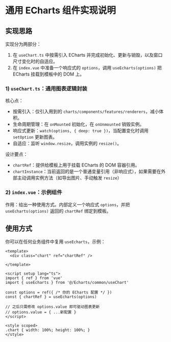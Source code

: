 # 通用 ECharts 组件实现说明

## 实现思路

实现分为两部分：

1) 在 `useChart.ts` 中按需引入 ECharts 并完成初始化、更新与销毁，以及窗口尺寸变化时的自适应。
2) 在 `index.vue` 中准备一个响应式的 `options`，调用 `useEcharts(options)` 把 ECharts 挂载到模板中的 DOM 上。

### 1) `useChart.ts`：通用图表逻辑封装

核心点：
- 按需引入：仅引入用到的 `charts/components/features/renderers`，减小体积。
- 生命周期管理：在 `onMounted` 初始化，在 `onUnmounted` 销毁实例。
- 响应式更新：`watch(options, { deep: true })`，当配置变化时调用 `setOption` 更新图表。
- 自适应：监听 `window.resize`，调用实例的 `resize()`。

设计要点：
- `chartRef`：提供给模板上用于挂载 ECharts 的 DOM 容器引用。
- `chartInstance`：当前返回的是一个普通变量引用（非响应式），如果需要在外部主动调用实例方法（如导出图片、手动触发 `resize`）

### 2) `index.vue`：示例组件

作用：给出一种使用方式。内部定义一个响应式 `options`，并把 `useEcharts(options)` 返回的 `chartRef` 绑定到模板。

## 使用方式

你可以在任何业务组件中复用 `useEcharts`，示例：

```vue
<template>
  <div class="chart" ref="chartRef" />
  
</template>

<script setup lang="ts">
import { ref } from 'vue'
import { useEcharts } from '@/Echarts/common/useChart'

const options = ref({ /* 你的 ECharts 配置 */ })
const { chartRef } = useEcharts(options)

// 之后只需修改 options.value 即可驱动图表更新
// options.value = { ...新配置 }
</script>

<style scoped>
.chart { width: 100%; height: 100%; }
</style>
```

